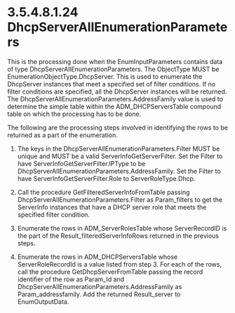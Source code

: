 <html dir="LTR" xmlns:mshelp="http://msdn.microsoft.com/mshelp" xmlns:ddue="http://ddue.schemas.microsoft.com/authoring/2003/5" xmlns:xlink="http://www.w3.org/1999/xlink" xmlns:tool="http://www.microsoft.com/tooltip">
 <body>
 <div id="header">
 <h1 class="heading">3.5.4.8.1.24 DhcpServerAllEnumerationParameters</h1>
 </div>
 <div id="mainSection">
 <div id="mainBody">
 <div id="allHistory" class="saveHistory"></div>
 <div id="sectionSection0" class="section" name="collapseableSection">
 

<p>This is the processing done when the EnumInputParameters
contains data of type DhcpServerAllEnumerationParameters. The ObjectType MUST
be EnumerationObjectType.DhcpServer. This is used to enumerate the DhcpServer
instances that meet a specified set of filter conditions. If no filter
conditions are specified, all the DhcpServer instances will be returned. The
DhcpServerAllEnumerationParameters.AddressFamily value is used to determine the
simple table within the ADM_DHCPServersTable compound table on which the
processing has to be done. </p>

<p>The following are the processing steps involved in
identifying the rows to be returned as a part of the enumeration.</p>

<ol><li><p><span> </span>The keys in the
DhcpServerAllEnumerationParameters.Filter MUST be unique and MUST be a valid
ServerInfoGetServerFilter. Set the Filter to have
ServerInfoGetServerFilter.IPType to be
DhcpServerAllEnumerationParameters.AddressFamily. Set the Filter to have
ServerInfoGetServerFilter.Role to ServerRoleType.Dhcp.</p>

</li><li><p><span> </span>Call the
procedure GetFilteredServerInfoFromTable passing
DhcpServerAllEnumerationParameters.Filter as Param_filters to get the
ServerInfo instances that have a DHCP server role that meets the specified
filter condition.</p>

</li><li><p><span> </span>Enumerate the
rows in ADM_ServerRolesTable whose ServerRecordID is the part of the
Result_filteredServerInfoRows returned in the previous steps.</p>

</li><li><p><span> </span>Enumerate the
rows in ADM_DHCPServersTable whose ServerRoleRecordId is a value listed from
step 3. For each of the rows, call the procedure GetDhcpServerFromTable passing
the record identifier of the row as Param_Id and
DhcpServerAllEnumerationParameters.AddressFamily as Param_addressfamily. Add
the returned Result_server to EnumOutputData.</p>

</li></ol>
 </div>
 </div>
 </div>
 </body>
</html>